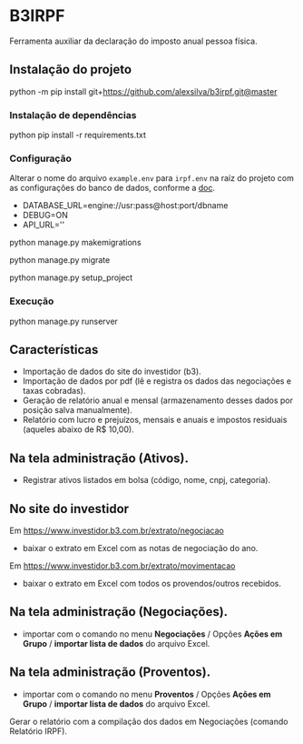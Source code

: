 # B3IRPF
Ferramenta auxiliar da declaração do imposto anual pessoa física.

## Instalação do projeto
python -m pip install git+https://github.com/alexsilva/b3irpf.git@master

### Instalação de dependências
python pip install -r requirements.txt
### Configuração

Alterar o nome do arquivo `example.env` para `irpf.env` na raíz do projeto com as configurações do banco de dados, conforme a [doc](https://django-environ.readthedocs.io/en/latest/quickstart.html).

* DATABASE_URL=engine://usr:pass@host:port/dbname
* DEBUG=ON
* API_URL=''

python manage.py makemigrations

python manage.py migrate

python manage.py setup_project
### Execução
python manage.py runserver

## Características
* Importação de dados do site do investidor (b3).
* Importação de dados por pdf (lê e registra os dados das negociações e taxas cobradas).
* Geração de relatório anual e mensal (armazenamento desses dados por posição salva manualmente).
* Relatório com lucro e prejuízos, mensais e anuais e impostos residuais (aqueles abaixo de R$ 10,00).

## Na tela administração (Ativos).
* Registrar ativos listados em bolsa (código, nome, cnpj, categoria).

## No site do investidor
Em https://www.investidor.b3.com.br/extrato/negociacao
* baixar o extrato em Excel com as notas de negociação do ano.

Em https://www.investidor.b3.com.br/extrato/movimentacao
* baixar o extrato em Excel com todos os provendos/outros recebidos.

## Na tela administração (Negociações).
* importar com o comando no menu **Negociações** / Opções **Ações em Grupo** / **importar lista de dados** do arquivo Excel.


## Na tela administração (Proventos).
* importar com o comando no menu **Proventos** / Opções **Ações em Grupo** / **importar lista de dados** do arquivo Excel.


Gerar o relatório com a compilação dos dados em Negociações (comando Relatório IRPF).
